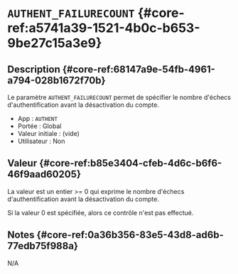 # `AUTHENT_FAILURECOUNT` {#core-ref:a5741a39-1521-4b0c-b653-9be27c15a3e9}

## Description {#core-ref:68147a9e-54fb-4961-a794-028b1672f70b}

Le paramètre `AUTHENT_FAILURECOUNT` permet de spécifier le nombre d'échecs
d'authentification avant la désactivation du compte.

*   App : `AUTHENT`
*   Portée : Global
*   Valeur initiale : (vide)
*   Utilisateur : Non

## Valeur {#core-ref:b85e3404-cfeb-4d6c-b6f6-46f9aad60205}

La valeur est un entier >= 0 qui exprime le nombre d'échecs d'authentification
avant la désactivation du compte.

Si la valeur 0 est spécifiée, alors ce contrôle n'est pas effectué.

## Notes {#core-ref:0a36b356-83e5-43d8-ad6b-77edb75f988a}

N/A

<!-- links -->